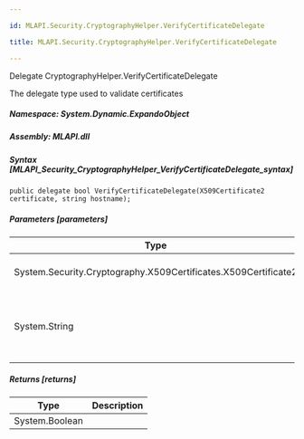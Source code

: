 ```yaml
---

id: MLAPI.Security.CryptographyHelper.VerifyCertificateDelegate

title: MLAPI.Security.CryptographyHelper.VerifyCertificateDelegate

---
```


Delegate CryptographyHelper.VerifyCertificateDelegate

<div class="markdown level0 summary" markdown="1">

The delegate type used to validate certificates

</div>

<div class="markdown level0 conceptual" markdown="1">

</div>

##### **Namespace**: System.Dynamic.ExpandoObject

##### **Assembly**: MLAPI.dll

##### Syntax [MLAPI_Security_CryptographyHelper_VerifyCertificateDelegate_syntax]

    public delegate bool VerifyCertificateDelegate(X509Certificate2 certificate, string hostname);

##### Parameters [parameters]

| Type                                                                                     | Name          | Description                                    |
|------------------------------------------------------------------------------------------|---------------|------------------------------------------------|
| <span class="xref">System.Security.Cryptography.X509Certificates.X509Certificate2</span> | \*certificate | The certificate to validate                    |
| <span class="xref">System.String</span>                                                  | \*hostname    | The hostname the certificate is claiming to be |

##### Returns [returns]

| Type                                     | Description |
|------------------------------------------|-------------|
| <span class="xref">System.Boolean</span> |             |
